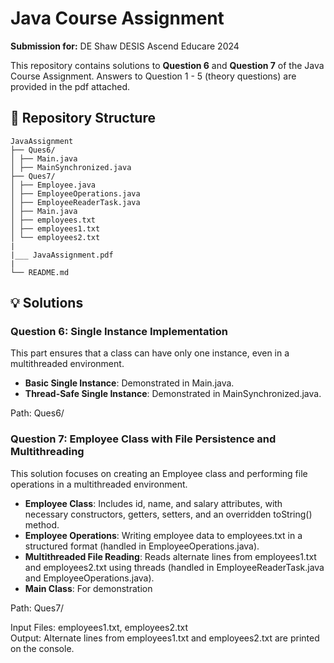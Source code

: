 # Java Course Assignment  

**Submission for:** DE Shaw DESIS Ascend Educare 2024

This repository contains solutions to **Question 6** and **Question 7** of the Java Course Assignment. Answers to Question 1 - 5 (theory questions) are provided in the pdf attached.


## 📁 Repository Structure 
```plaintext
JavaAssignment
├── Ques6/
│ ├── Main.java
│ ├── MainSynchronized.java
├── Ques7/
│ ├── Employee.java
│ ├── EmployeeOperations.java
│ ├── EmployeeReaderTask.java
│ ├── Main.java
│ ├── employees.txt
│ ├── employees1.txt
│ └── employees2.txt
|
|___ JavaAssignment.pdf
|
└── README.md
```

## 💡 Solutions  
### Question 6: Single Instance Implementation  
This part ensures that a class can have only one instance, even in a multithreaded environment.  
- **Basic Single Instance**: Demonstrated in Main.java.  
- **Thread-Safe Single Instance**: Demonstrated in MainSynchronized.java.  

Path: Ques6/  

### Question 7: Employee Class with File Persistence and Multithreading  
This solution focuses on creating an Employee class and performing file operations in a multithreaded environment.  
- **Employee Class**: Includes id, name, and salary attributes, with necessary constructors, getters, setters, and an overridden toString() method.  
- **Employee Operations**: Writing employee data to employees.txt in a structured format (handled in EmployeeOperations.java).  
- **Multithreaded File Reading**: Reads alternate lines from employees1.txt and employees2.txt using threads (handled in EmployeeReaderTask.java and EmployeeOperations.java).  
- **Main Class**: For demonstration

Path: Ques7/  

Input Files: employees1.txt, employees2.txt  
Output: Alternate lines from employees1.txt and employees2.txt are printed on the console.  
